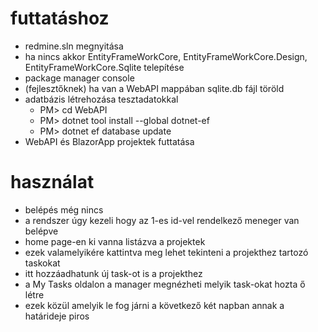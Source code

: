 # futtatáshoz

- redmine.sln megnyitása
- ha nincs akkor EntityFrameWorkCore, EntityFrameWorkCore.Design, EntityFrameWorkCore.Sqlite telepítése
- package manager console
- (fejlesztőknek) ha van a WebAPI mappában sqlite.db fájl töröld
- adatbázis létrehozása tesztadatokkal
  - PM> cd WebAPI
  - PM> dotnet tool install --global dotnet-ef
  - PM> dotnet ef database update
- WebAPI és BlazorApp projektek futtatása

# használat

- belépés még nincs
- a rendszer úgy kezeli hogy az 1-es id-vel rendelkező meneger van belépve
- home page-en ki vanna listázva a projektek
- ezek valamelyikére kattintva meg lehet tekinteni a projekthez tartozó taskokat
- itt hozzáadhatunk új task-ot is a projekthez
- a My Tasks oldalon a manager megnézheti melyik task-okat hozta ő létre 
- ezek közül amelyik le fog járni a következő két napban annak a határideje piros
